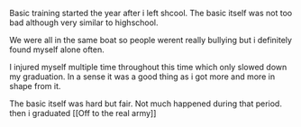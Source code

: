 

Basic training started the year after i left shcool. The basic itself was not too bad although very similar to highschool.

We were all in the same boat so people werent really bullying but i definitely found myself alone often.

I injured myself multiple time throughout this time which only slowed down my graduation.
In a sense it was a good thing as i got more and more in shape from it.

The basic itself was hard but fair. Not much happened during that period.
then i graduated [[Off to the real army]] 